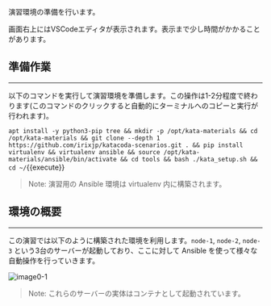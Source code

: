 演習環境の準備を行います。

画面右上にはVSCodeエディタが表示されます。表示まで少し時間がかかることがあります。

## 準備作業
---
以下のコマンドを実行して演習環境を準備します。この操作は1-2分程度で終わります(このコマンドのクリックすると自動的にターミナルへのコピーと実行が行われます)。

`apt install -y python3-pip tree && mkdir -p /opt/kata-materials && cd /opt/kata-materials && git clone --depth 1 https://github.com/irixjp/katacoda-scenarios.git . && pip install virtualenv && virtualenv ansible && source /opt/kata-materials/ansible/bin/activate && cd tools && bash ./kata_setup.sh && cd ~/`{{execute}}

> Note: 演習用の Ansible 環境は virtualenv 内に構築されます。

## 環境の概要
---
この演習では以下のように構築された環境を利用します。`node-1`, `node-2`, `node-3` という3台のサーバーが起動しており、ここに対して Ansible を使って様々な自動操作を行っていきます。

![image0-1](https://raw.githubusercontent.com/irixjp/katacoda-scenarios/master/materials/images/kata_env.png "kata_env.png")

> Note: これらのサーバーの実体はコンテナとして起動されています。
